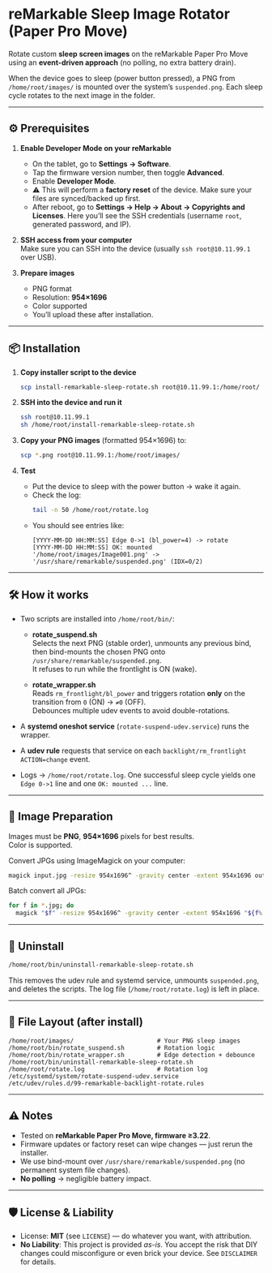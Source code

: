 # reMarkable Sleep Image Rotator (Paper Pro Move)

Rotate custom **sleep screen images** on the reMarkable Paper Pro Move using an **event-driven approach** (no polling, no extra battery drain).

When the device goes to sleep (power button pressed), a PNG from `/home/root/images/` is mounted over the system’s `suspended.png`. Each sleep cycle rotates to the next image in the folder.

---

## ⚙️ Prerequisites

1. **Enable Developer Mode on your reMarkable**  
   - On the tablet, go to **Settings → Software**.  
   - Tap the firmware version number, then toggle **Advanced**.  
   - Enable **Developer Mode**.  
   - ⚠️ This will perform a **factory reset** of the device. Make sure your files are synced/backed up first.  
   - After reboot, go to **Settings → Help → About → Copyrights and Licenses**. Here you’ll see the SSH credentials (username `root`, generated password, and IP).  

2. **SSH access from your computer**  
   Make sure you can SSH into the device (usually `ssh root@10.11.99.1` over USB).

3. **Prepare images**  
   - PNG format  
   - Resolution: **954×1696**  
   - Color supported  
   - You’ll upload these after installation.

---

## 📦 Installation

1. **Copy installer script to the device**
   ```sh
   scp install-remarkable-sleep-rotate.sh root@10.11.99.1:/home/root/
   ```

2. **SSH into the device and run it**
   ```sh
   ssh root@10.11.99.1
   sh /home/root/install-remarkable-sleep-rotate.sh
   ```

3. **Copy your PNG images** (formatted 954×1696) to:
   ```sh
   scp *.png root@10.11.99.1:/home/root/images/
   ```

4. **Test**
   - Put the device to sleep with the power button → wake it again.  
   - Check the log:
     ```sh
     tail -n 50 /home/root/rotate.log
     ```
   - You should see entries like:
     ```
     [YYYY-MM-DD HH:MM:SS] Edge 0->1 (bl_power=4) -> rotate
     [YYYY-MM-DD HH:MM:SS] OK: mounted '/home/root/images/Image001.png' -> '/usr/share/remarkable/suspended.png' (IDX=0/2)
     ```

---

## 🛠 How it works

- Two scripts are installed into `/home/root/bin/`:
  - **rotate_suspend.sh**  
    Selects the next PNG (stable order), unmounts any previous bind, then bind-mounts the chosen PNG onto `/usr/share/remarkable/suspended.png`.  
    It refuses to run while the frontlight is ON (wake).

  - **rotate_wrapper.sh**  
    Reads `rm_frontlight/bl_power` and triggers rotation **only** on the transition from `0` (ON) → `≠0` (OFF).  
    Debounces multiple udev events to avoid double-rotations.

- A **systemd oneshot service** (`rotate-suspend-udev.service`) runs the wrapper.

- A **udev rule** requests that service on each `backlight/rm_frontlight` `ACTION=change` event.

- Logs → `/home/root/rotate.log`. One successful sleep cycle yields one `Edge 0->1` line and one `OK: mounted ...` line.

---

## 🔄 Image Preparation

Images must be **PNG**, **954×1696** pixels for best results.  
Color is supported.

Convert JPGs using ImageMagick on your computer:
```sh
magick input.jpg -resize 954x1696^ -gravity center -extent 954x1696 output.png
```

Batch convert all JPGs:
```sh
for f in *.jpg; do
  magick "$f" -resize 954x1696^ -gravity center -extent 954x1696 "${f%.*}.png"; done
```

---

## 🧹 Uninstall

```sh
/home/root/bin/uninstall-remarkable-sleep-rotate.sh
```
This removes the udev rule and systemd service, unmounts `suspended.png`, and deletes the scripts. The log file (`/home/root/rotate.log`) is left in place.

---

## 📂 File Layout (after install)
```
/home/root/images/                       # Your PNG sleep images
/home/root/bin/rotate_suspend.sh         # Rotation logic
/home/root/bin/rotate_wrapper.sh         # Edge detection + debounce
/home/root/bin/uninstall-remarkable-sleep-rotate.sh
/home/root/rotate.log                    # Rotation log
/etc/systemd/system/rotate-suspend-udev.service
/etc/udev/rules.d/99-remarkable-backlight-rotate.rules
```

---

## ⚠️ Notes

- Tested on **reMarkable Paper Pro Move, firmware ≥3.22**.  
- Firmware updates or factory reset can wipe changes — just rerun the installer.  
- We use bind-mount over `/usr/share/remarkable/suspended.png` (no permanent system file changes).  
- **No polling** → negligible battery impact.

---

## 🛡️ License & Liability

- License: **MIT** (see `LICENSE`) — do whatever you want, with attribution.  
- **No Liability**: This project is provided *as-is*. You accept the risk that DIY changes could misconfigure or even brick your device. See `DISCLAIMER` for details.
